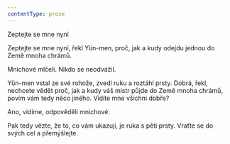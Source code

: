 ```yaml
---
contentType: prose
---
```


Zeptejte se mne nyní

Zeptejte se mne nyní, řekl Yün-men, proč, jak a kudy odejdu jednou do Země mnoha chrámů.

Mnichové mlčeli. Nikdo se neodvážil.

Yün-men vstal ze své rohože, zvedl ruku a roztáhl prsty. Dobrá, řekl, nechcete vědět proč, jak a kudy váš mistr půjde do Země mnoha chrámů, povím vám tedy něco jiného. Vidíte mne všichni dobře?

Ano, vidíme, odpověděli mnichové.

Pak tedy vězte, že to, co vám ukazuji, je ruka s pěti prsty. Vraťte se do svých cel a přemýšlejte.
